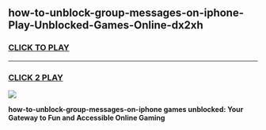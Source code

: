 
## how-to-unblock-group-messages-on-iphone-Play-Unblocked-Games-Online-dx2xh
<h3>
<a href="https://premium76.site?title=how-to-unblock-group-messages-on-iphone&ref=25A">CLICK TO PLAY</a></h3>
<hr>

<h3>
<a href="https://premium76.site?title=how-to-unblock-group-messages-on-iphone&ref=25A">CLICK 2 PLAY</a>
  
</h3>

<a href="https://premium76.site?title=how-to-unblock-group-messages-on-iphone&ref=25A"><img src="https://clearcache.store/games.png"></a>


**how-to-unblock-group-messages-on-iphone games unblocked: Your Gateway to Fun and Accessible Online Gaming**
